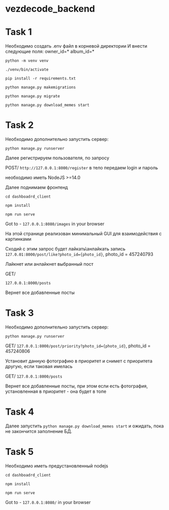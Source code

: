 # vezdecode_backend
# Task 1
Необходимо создать .env файл в корневой директории
И внести следующие поля:
owner_id=*
album_id=*

`python -m venv venv`

`./venv/bin/activate`

`pip install -r requirements.txt`

`python manage.py makemigrations`

`python manage.py migrate`

`python manage.py download_memes start`

# Task 2
Необходимо дополнительно запустить сервер:

`python manage.py runserver`

Далее регистрируем пользователя, по запросу

POST/ `http://127.0.0.1:8000/register`
в тело передаем login и пароль

необходимо иметь NodeJS >=14.0

Далее поднимаем фронтенд

`cd dashboadrd_client`

`npm install`

`npm run serve`

Got to - `127.0.0.1:8080/images` in your browser

На этой странице реализован минимальный GUI для взаимодействия с картинками

Сходий с этим запрос будет лайкать\анлайкать запись `127.0.01:8000/post/like?photo_id={photo_id}`, photo_id = 457240793


Лайкнет или анлайкнет выбранный пост

GET/

`127.0.0.1:8000/posts`

Вернет все добавленные посты

# Task 3
Необходимо дополнительно запустить сервер:

`python manage.py runserver`

GET/
`127.0.0.1:8000/post/priority?photo_id={photo_id}`, photo_id = 457240806

Установит данную фотографию в приоритет и снимет с приоритета другую, если таковая имелась

GET/
`127.0.0.1:8000/posts`

Вернет все добавленные посты, при этом если есть фотография, установленная в приоритет - она будет в топе

# Task 4
Далее запустить `python manage.py download_memes start` и ожидать, пока не закончится заполнение БД.

# Task 5
Необходимо иметь предустановленный nodejs

`cd dashboadrd_client`

`npm install`

`npm run serve`

Got to - `127.0.0.1:8080/` in your browser
